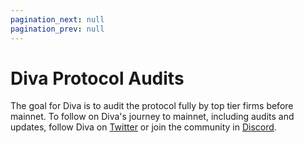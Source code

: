 ```yaml
---
pagination_next: null
pagination_prev: null
---
```

# Diva Protocol Audits

The goal for Diva is to audit the protocol fully by top tier firms before mainnet. To follow on Diva's journey to mainnet, including audits and updates, follow Diva on [Twitter](https://twitter.com/divalabs) or join the community in [Discord](https://discord.gg/diva). 